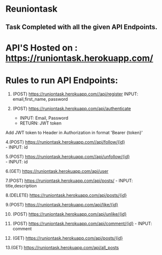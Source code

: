# Reuniontask

## Task Completed with all the given API Endpoints.

# API'S Hosted on :     https://runiontask.herokuapp.com/


# Rules to run API Endpoints:
1. (POST) https://runiontask.herokuapp.com//api/register
     INPUT: email,first_name, password
     
2. (POST) https://runiontask.herokuapp.com/api/authenticate 
    - INPUT: Email, Password
    - RETURN: JWT token

Add JWT token to Header in Authorization in format 'Bearer {token}'

4.(POST) https://runiontask.herokuapp.com//api/follow/{id}  
      - INPUT: id

5.(POST) https://runiontask.herokuapp.com//api/unfollow/{id}  
      - INPUT: id
      
6.(GET) https://runiontask.herokuapp.com/api/user

7.(POST) https://runiontask.herokuapp.com/api/posts/ 
    - INPUT: title,description
  
8.(DELETE) https://runiontask.herokuapp.com/api/posts/{id}

9.(POST) https://runiontask.herokuapp.com/api/like/{id} 

10. (POST) https://runiontask.herokuapp.com/api/unlike/{id} 

11. (POST) https://runiontask.herokuapp.com/api/comment/{id}
           - INPUT: comment

12. (GET) https://runiontask.herokuapp.com/api/posts/{id}

13.(GET) https://runiontask.herokuapp.com/api/all_posts
